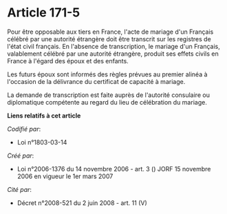 # Article 171-5

Pour être opposable aux tiers en France, l'acte de mariage d'un Français célébré par une autorité étrangère doit être
transcrit sur les registres de l'état civil français. En l'absence de transcription, le mariage d'un Français, valablement
célébré par une autorité étrangère, produit ses effets civils en France à l'égard des époux et des enfants.

Les futurs époux sont informés des règles prévues au premier alinéa à l'occasion de la délivrance du certificat de capacité à
mariage.

La demande de transcription est faite auprès de l'autorité consulaire ou diplomatique compétente au regard du lieu de
célébration du mariage.

**Liens relatifs à cet article**

_Codifié par_:

  - Loi n°1803-03-14

_Créé par_:

  - Loi n°2006-1376 du 14 novembre 2006 - art. 3 () JORF 15 novembre 2006 en vigueur le 1er mars 2007

_Cité par_:

  - Décret n°2008-521 du 2 juin 2008 - art. 11 (V)
